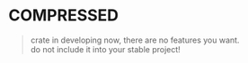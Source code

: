 # COMPRESSED

> crate in developing now, there are no features you want.  
> do not include it into your stable project!  
